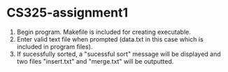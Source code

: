 # CS325-assignment1

1) Begin program. Makefile is included for creating executable.
2) Enter valid text file when prompted (data.txt in this case which is included in program files).
3) If sucessfully sorted, a "sucessful sort" message will be displayed and two files "insert.txt" and "merge.txt" will be outputted.
